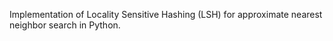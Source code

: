 Implementation of Locality Sensitive Hashing (LSH) for approximate nearest neighbor
search in Python.

